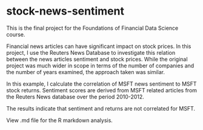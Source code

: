 # stock-news-sentiment
This is the final project for the Foundations of Financial Data Science course. 

Financial news articles can have significant impact on stock prices. In this project, I use the Reuters News Database to investigate this relation between the news articles sentiment and stock prices. While the original project was much wider in scope in terms of the number of companies and the number of years examined, the approach taken was similar. 

In this example, I calculate the correlation of MSFT news sentiment to MSFT stock returns. Sentiment scores are derived from MSFT related articles from the Reuters News database over the period 2010-2012. 

The results indicate that sentiment and returns are not correlated for MSFT. 


View .md file for the R markdown analysis.
